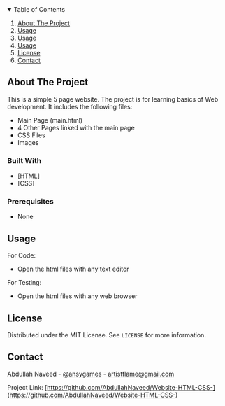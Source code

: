 <!-- TABLE OF CONTENTS -->
<details open="open">
  <summary>Table of Contents</summary>
  <ol>
    <li>
      <a href="#about-the-project">About The Project</a></li>
    <li><a href="#built-with">Usage</a></li>
    <li><a href="#prerequisites">Usage</a></li>
    <li><a href="#usage">Usage</a></li>
    <li><a href="#license">License</a></li>
    <li><a href="#contact">Contact</a></li>
  </ol>
</details>

<!-- ABOUT THE PROJECT -->
## About The Project

This is a simple 5 page website. The project is for learning basics of Web development. It includes the following files:

* Main Page (main.html)
* 4 Other Pages linked with the main page
* CSS Files
* Images

### Built With

* [HTML]
* [CSS]

### Prerequisites
* None

<!-- USAGE EXAMPLES -->
## Usage

For Code:
* Open the html files with any text editor

For Testing:
* Open the html files with any web browser

<!-- LICENSE -->
## License

Distributed under the MIT License. See `LICENSE` for more information.

<!-- CONTACT -->
## Contact

Abdullah Naveed - [@ansygames](https://sites.google.com/view/ansy-games/home) - artistflame@gmail.com

Project Link: [https://github.com/AbdullahNaveed/Website-HTML-CSS-](https://github.com/AbdullahNaveed/Website-HTML-CSS-)
